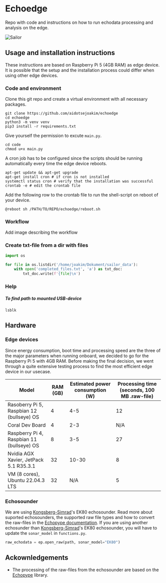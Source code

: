 # Echoedge
Repo with code and instructions on how to run echodata processing and analysis on the edge. 

![Sailor](https://www.slu.se/globalassets/ew/org/inst/aqua/externwebb/om-oss/forskningsinfrastruktur/aquasailor-jhentati-300.jpg?width=480&height=480&mode=crop&upscale=false&format=webp)

## Usage and installation instructions
These instructions are based on Raspberry Pi 5 (4GB RAM) as edge device. It is possible that the setup and the installation process could differ when using other edge devices. 

### Code and environment
Clone this git repo and create a virtual environment with all necessary packages.

```Shell
git clone https://github.com/aidotsejoakim/echoedge
cd echoedge
python3 -m venv venv
pip3 install -r requirements.txt
```

Give yourself the permission to excute `main.py`.
```Shell
cd code
chmod u+x main.py
```

A cron job has to be configured since the scripts should be running automatically every time the edge device reboots.
```Shell
apt-get update && apt-get upgrade
apt-get install cron # if cron is not installed
systemctl status cron # verify that the installation was successful
crontab -e # edit the crontab file
```
Add the following row to the crontab file to run the shell-script on reboot of your device.
```Shell
@reboot sh /PATH/TO/REPO/echoedge/reboot.sh
```


### Workflow
Add image describing the workflow

### Create txt-file from a dir with files

```Python
import os 

for file in os.listdir('/home/joakim/Dokument/sailor_data'):
    with open('completed_files.txt', 'a') as txt_doc:
        txt_doc.write(f'{file}\n')
```

### Help
##### To find path to mounted USB-device
```Shell
lsblk
```

## Hardware

### Edge devices
Since energy consumption, boot time and processing speed are the three of the major parameters when running onboard, we decided to go for the Raspberry Pi 5 with 4GB RAM. Before making the final decision, we went through a quite extensive testing process to find the most efficient edge device in our usecase.

| **Model**  | **RAM (GB)** | **Estimated power consumption (W)** | **Processing time (seconds, 100 MB .raw-file)** |
|---------------|---------|---------|---------|
| Rasoberry Pi 5, Raspbian 12 (bullseye) OS | 4 | 4-5 | 12 | 0.655 | 0.828 |
| Coral Dev Board | 4 | 2-3 | N/A |
| Raspberry Pi 4, Raspbian 11 (bullseye) OS | 8 | 3-5 | 27 |
| Nvidia AGX Xavier, JetPack 5.1 R35.3.1 | 32 | 10-30 | 8 |
| VM (8 cores), Ubuntu 22.04.3 LTS| 32 | N/A | 5 |

### Echosounder 
We are using [Kongsberg-Simrad](https://www.kongsberg.com/maritime/contact/simrad/)'s EK80 echosounder. Read more about suported echosounders, the supported raw file types and how to convert the raw-files in the [Echopype documentation](https://echopype.readthedocs.io/en/stable/convert.html#conversion-operation). If you are using another echosunder than [Kongsberg-Simrad](https://www.kongsberg.com/maritime/contact/simrad/)'s EK80 echosounder, you will have to update the `sonar_model` in `functions.py`.

```Python
raw_echodata = ep.open_raw(path, sonar_model="EK80")
```

## Ackownledgements
* The processing of the raw-files from the echosounder are based on the [Echopype](https://echopype.readthedocs.io/en/stable/) library. 
